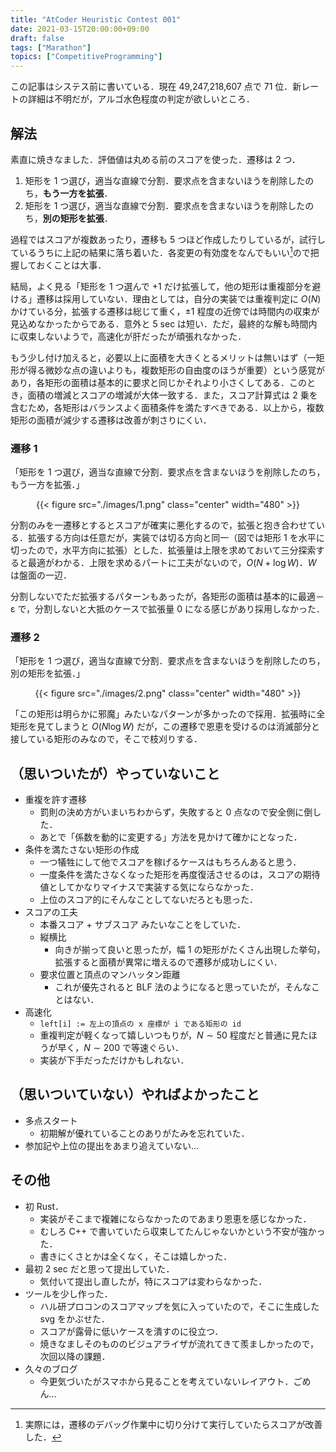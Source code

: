 ```yaml
---
title: "AtCoder Heuristic Contest 001"
date: 2021-03-15T20:00:00+09:00
draft: false
tags: ["Marathon"]
topics: ["CompetitiveProgramming"]
---
```


この記事はシステス前に書いている．現在 49,247,218,607 点で 71 位．新レートの詳細は不明だが，アルゴ水色程度の判定が欲しいところ．

<!--more-->

## 解法

素直に焼きなました．評価値は丸める前のスコアを使った．遷移は 2 つ．

1. 矩形を 1 つ選び，適当な直線で分割．要求点を含まないほうを削除したのち，**もう一方を拡張**．
2. 矩形を 1 つ選び，適当な直線で分割．要求点を含まないほうを削除したのち，**別の矩形を拡張**．

過程ではスコアが複数あったり，遷移も 5 つほど作成したりしているが，試行しているうちに上記の結果に落ち着いた．各変更の有効度をなんでもいい[^1]ので把握しておくことは大事．

結局，よく見る「矩形を 1 つ選んで +1 だけ拡張して，他の矩形は重複部分を避ける」遷移は採用していない．理由としては，自分の実装では重複判定に $O(N)$ かけている分，拡張する遷移は総じて重く，±1 程度の近傍では時間内の収束が見込めなかったからである．意外と 5 sec は短い．ただ，最終的な解も時間内に収束しないようで，高速化が肝だったが頑張れなかった．

もう少し付け加えると，必要以上に面積を大きくとるメリットは無いはず（一矩形が得る微妙な点の違いよりも，複数矩形の自由度のほうが重要）という感覚があり，各矩形の面積は基本的に要求と同じかそれより小さくしてある．このとき，面積の増減とスコアの増減が大体一致する．また，スコア計算式は 2 乗を含むため，各矩形はバランスよく面積条件を満たすべきである．以上から，複数矩形の面積が減少する遷移は改善が刺さりにくい．

### 遷移 1

「矩形を 1 つ選び，適当な直線で分割．要求点を含まないほうを削除したのち，もう一方を拡張．」

<center>
{{< figure src="./images/1.png" class="center" width="480" >}}
</center>

分割のみを一遷移とするとスコアが確実に悪化するので，拡張と抱き合わせている．拡張する方向は任意だが，実装では切る方向と同一（図では矩形 1 を水平に切ったので，水平方向に拡張）とした．拡張量は上限を求めておいて三分探索すると最適がわかる．上限を求めるパートに工夫がないので，$O(N + \log W)$．$W$ は盤面の一辺．

分割しないでただ拡張するパターンもあったが，各矩形の面積は基本的に最適－ε で，分割しないと大抵のケースで拡張量 0 になる感じがあり採用しなかった．

### 遷移 2

「矩形を 1 つ選び，適当な直線で分割．要求点を含まないほうを削除したのち，別の矩形を拡張．」

<center>
{{< figure src="./images/2.png" class="center" width="480" >}}
</center>

「この矩形は明らかに邪魔」みたいなパターンが多かったので採用．拡張時に全矩形を見てしまうと $O(N\log W)$ だが，この遷移で恩恵を受けるのは消滅部分と接している矩形のみなので，そこで枝刈りする．

## （思いついたが）やっていないこと

- 重複を許す遷移
  - 罰則の決め方がいまいちわからず，失敗すると 0 点なので安全側に倒した．
  - あとで「係数を動的に変更する」方法を見かけて確かにとなった．
- 条件を満たさない矩形の作成
  - 一つ犠牲にして他でスコアを稼げるケースはもちろんあると思う．
  - 一度条件を満たさなくなった矩形を再度復活させるのは，スコアの期待値としてかなりマイナスで実装する気にならなかった．
  - 上位のスコア的にそんなことしてないだろとも思った．
- スコアの工夫
  - 本番スコア + サブスコア みたいなことをしていた．
  - 縦横比
	  - 向きが揃って良いと思ったが，幅 1 の矩形がたくさん出現した挙句，拡張すると面積が異常に増えるので遷移が成功しにくい．
  - 要求位置と頂点のマンハッタン距離
	  - これが優先されると BLF 法のようになると思っていたが，そんなことはない．
- 高速化
  - `left[i] := 左上の頂点の x 座標が i である矩形の id`
  - 重複判定が軽くなって嬉しいつもりが，$N \sim 50$ 程度だと普通に見たほうが早く，$N \sim 200$ で等速ぐらい．
  - 実装が下手だっただけかもしれない．

## （思いついていない）やればよかったこと

- 多点スタート
  - 初期解が優れていることのありがたみを忘れていた．
- 参加記や上位の提出をあまり追えていない…

## その他
- 初 Rust．
  - 実装がそこまで複雑にならなかったのであまり恩恵を感じなかった．
  - むしろ C++ で書いていたら収束してたんじゃないかという不安が強かった．
  - 書きにくさとかは全くなく，そこは嬉しかった．
- 最初 2 sec だと思って提出していた．
  - 気付いて提出し直したが，特にスコアは変わらなかった．
- ツールを少し作った．
  - ハル研プロコンのスコアマップを気に入っていたので，そこに生成した svg をかぶせた．
  - スコアが露骨に低いケースを潰すのに役立つ．
  - 焼きなましそのもののビジュアライザが流れてきて羨ましかったので，次回以降の課題．
- 久々のブログ
  - 今更気づいたがスマホから見ることを考えていないレイアウト．ごめん…

[^1]: 実際には，遷移のデバッグ作業中に切り分けて実行していたらスコアが改善した．
